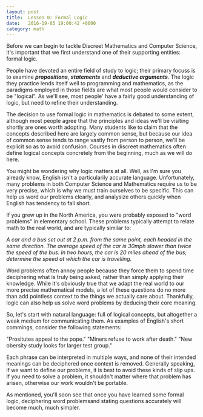 ```yaml
---
layout: post
title:  Lesson 0: Formal Logic
date:   2016-19-05 19:00:42 +0000
category: math
---
```


<script type="text/x-mathjax-config">
  MathJax.Hub.Config({tex2jax: {inlineMath: [['$','$'], ['\\(','\\)']]}});
</script>

 <script type="text/javascript" async src="https://cdn.mathjax.org/mathjax/latest/MathJax.js?config=TeX-AMS_CHTML">
 </script>
 
Before we can begin to tackle Discreet Mathematics and Computer Science, it's important that we first understand one of their supporting entities: formal logic. 

People have devoted an entire field of study to logic; their primary focuss is to examine ***propositions***,
***statements*** and ***deductive arguments***. The logic they practice lends itself well to programming and mathematics, as the 
paradigms employed in those fields are what most people would consider to be "logical". As we'll see, most people' have a fairly good understanding of logic, but need to refine their understanding. 

The decision to use formal logic in mathematics is debated to some extent, although most people agree that the principles and ideas we'll be visiting shortly are ones worth adopting. Many students like to claim that the concepts described here are largely common sense,
but because our idea of common sense tends to range vastly from person to person, we'll be explicit so as to avoid confusion. Courses
in discreet mathematics often define logical concepts concretely from the beginning, much as we will do here.

You might be wondering why logic matters at all. Well, as I'm sure you already know, English isn't a particularily
accurate language. Unfortunately, many problems in both Computer Science and Mathematics require us to be very precise, which is why we must train ourselves to be specific. This can help us word our problems clearly, and analysize others quickly when English has tendency to fall short.

If you grew up in the North America, you were probably exposed to "word problems" in elementary school. These problems typically attempt to relate math to the real world, and are typically similar to: 

*A car and a bus set out at 2 p.m. from the same point, each headed in the same direction. The average speed of the car is 
30mph slower than twice the speed of the bus. In two hours, the car is 20 miles ahead of the bus; determine the speed at 
which the car is travelling.*

Word problems often annoy people because they force them to spend time deciphering what is truly being asked, rather than simply applying their knowledge. While it's obviously true that we adapt the real world to our more precise mathematical models, a lot of these questions do no more than add pointless context to the things we actually care about. Thankfully, logic can also help us solve word problems by deducing their core meaning. 

So, let's start with natural language: full of logical concepts, but altogether a weak medium for communicating them. As examples of English's short commings, consider the following statements:

"Prositutes appeal to the pope."
"Miners refuse to work after death."
"New obersity study looks for larger test group."

Each phrase can be interpreted in multiple ways, and none of their intended meanings can be deciphered once context is removed. Generally speaking, if we want to define our problems, it is best to avoid these kinds of slip ups. If you need to solve a problem, it shouldn't matter where that problem has arisen, otherwise our work wouldn't be portable. 

As mentioned, you'll soon see that once you have learned some formal logic, deciphering word problemsand stating questions accurately will become much, much simpler.
